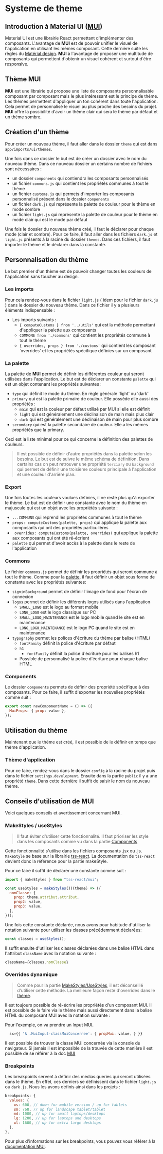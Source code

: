 # Systeme de theme

## Introduction à Material UI ([MUI](https://mui.com/))

Material UI est une librairie React permettant d'implémenter des composants. L'avantage de **MUI** est de pouvoir unifier le visuel de l'application en utilisant les mêmes composant. Cette dernière suite les règles du [Matérial design](https://fr.wikipedia.org/wiki/Material_Design).
**MUI** à l'avantage de proposer une multitude de composants qui permettent d'obtenir un visuel cohérent et surtout d'être responsive.

## Thème MUI

**MUI** est une librairie qui propose une liste de composants personnalisable composant par composant mais le plus intéressant est le principe de thème.
Les thèmes permettent d'appliquer un ton cohérent dans toute l'application. Cela permet de personnalisé le visuel au plus proche des besoins du projet.
**MUI** offre la possibilité d'avoir un thème clair qui sera le thème par défaut et un thème sombre.

## Création d'un thème

Pour créer un nouveau thème, il faut aller dans le dossier `theme` qui est dans `app/imports/ui/themes`.

Une fois dans ce dossier le but est de créer un dossier avec le nom du nouveau thème.
Dans ce nouveau dossier un certains nombre de fichiers sont nécessaires :

- un dossier `components` qui contiendra les composants personnalisés
- un fichier `commons.js` qui contient les propriétés communes à tout le thème
- un fichier `customs.js` qui permets d'importer les composants personnalisé présent dans le dossier `components`
- un fichier `dark.js` qui représente la palette de couleur pour le thème en mode sombre
- un fichier `light.js` qui représente la palette de couleur pour le thème en mode clair qui est le mode par défaut

Une fois le dossier du nouveau thème créé, il faut le déclarer pour chaque mode (clair et sombre). Pour ce faire, il faut aller dans les fichiers `dark.js` et `light.js` présents à la racine du dossier `themes`. Dans ces fichiers, il faut importer le thème et le déclarer dans la constante.

## Personnalisation du thème

Le but premier d'un thème est de pouvoir changer toutes les couleurs de l'application sans toucher au design.

### Les imports

Pour cela rendez-vous dans le fichier `light.js` ( idem pour le fichier `dark.js` ) dans le dossier du nouveau thème.
Dans ce fichier il y a plusieurs éléments indispensable :

- Les imports suivants :
  - `{ computeCustoms } from '../utils'` qui est la méthode permettant d'appliquer la palette aux composants
  - `COMMONS from './commons'` qui contient les propriétés commune à tout le thème
  - `{ overrides, props } from './customs'` qui contient les composant 'overrides' et les propriétés spécifique définies sur un composant

### La palette

La palette de **MUI** permet de définir les différentes couleur qui seront utilisées dans l'application. Le but est de déclarer un constante `palette` qui est un objet contenant les propriétés suivantes :

- `type` qui définit le mode du thème. En règle générale 'light' ou 'dark'
- `primary` qui est la palette primaire de couleur. Elle possède elle aussi des propriétés :
  - `main` qui est la couleur par défaut utilisé par MUI si elle est définit
  - `light` qui est généralement une déclinaison de main mais plus clair
  - `dark` qui est généralement une déclinaison de main pour plus sombre
- `secondary` qui est la palette secondaire de couleur. Elle a les mêmes propriétés que la primary.

Ceci est la liste minimal pour ce qui concerne la définition des palettes de couleurs.

> Il est possible de définir d'autre propriétés dans la palette selon les besoins. Le but est de suivre le même schéma de définition. Dans certains cas on peut retrouver une propriété `terciary` ou `background` qui permet de définir une troisième couleurs principale à l'application et une couleur d'arrière plan.

### Export

Une fois toutes les couleurs voulues définies, il ne reste plus qu'à exporter le thème.
Le but est de définir une constante avec le nom du thème en majuscule qui est un objet avec les propriétés suivante :

- `...COMMUNS` qui reprend les propriétés communes à tout le thème
- `props: computeCustoms(palette, props)` qui applique la palette aux composants qui ont des propriétés particulières
- ` overrides: computeCustoms(palette, overrides)` qui applique la palette aux composants qui ont été ré-écrient
- `palette` qui permet d'avoir accès à la palette dans le reste de l'application

### Commons

Le fichier `commons.js` permet de définir les propriétés qui seront commune à tout le thème. Comme pour la [palette](#la-palette), il faut définir un objet sous forme de constante avec les propriétés suivantes:

- `signinBackground` permet de définir l'image de fond pour l'écran de connexion
- `logos` permet de définir les différents logos utilisés dans l'application
  - `SMALL_LOGO` est le logo au format mobile
  - `LONG_LOGO` est le logo classique sur PC
  - `SMALL_LOGO_MAINTENANCE` est le logo mobile quand le site est en maintenance
  - `LONG_LOGO_MAINTENANCE` est le logo PC quand le site est en maintenance
- `typography` permet les polices d'écriture du thème par balise (HTML)
  - `fontFamily` définit la police d'écriture par défaut
  - `h1`
    - `fontFamily` définit la police d'écriture pour les balises h1
  - Possible de personnalisé la police d'écriture pour chaque balise HTML

### Components

Le dossier `components` permets de définir des propriété spécifique à des composants. Pour ce faire, il suffit d'exporter les nouvelles propriétés comme suit :

```jsx
export const newComponentName = () => ({
  MuiProps: { prop: value },
});
```

## Utilisation du thème

Maintenant que le thème est créé, il est possible de le définir en temps que thème d'application.

### Thème d'application

Pour ce faire, rendez-vous dans le dossier `config` à la racine du projet puis dans le fichier `settings.development`. Ensuite dans la partie `public` il y a une propriété `theme`. Dans cette dernière il suffit de saisir le nom du nouveau thème.

## Conseils d'utilisation de MUI

Voici quelques conseils et avertissement concernant MUI.

### MakeStyles / useStyles

> Il faut éviter d'utiliser cette fonctionnalité. Il faut prioriser les style dans les composants comme vu dans la partie [Components](#Components)

Cette fonctionnalité s'utilise dans les fichiers composants .jsx ou .js. `MakeStyle` se base sur la librairie [tss-react](https://www.tss-react.dev/). La documentation de `tss-react` devient donc la référence pour la partie makeStyle.

Pour ce faire il suffit de déclarer une constante comme suit :

```jsx
import { makeStyles } from "tss-react/mui";

const useStyles = makeStyles()((theme) => ({
  nomClasse: {
    prop: theme.attribut.attribut,
    prop2: value,
    prop3: value,
  },
}));
```

Une fois cette constante déclarée, nous avons pour habitude d'utiliser la notation suivante pour utiliser les classes précédemment déclarées:

```jsx
const classes = useStyles();
```

Il suffit ensuite d'utiliser les classes déclarées dans une balise HTML dans l'attribut `className` avec la notation suivante :

```jsx
className={classes.nomClasse}
```

### Overrides dynamique

> Comme pour la partie [MakeStyles/UseStyles](#makestyles--usestyles), il est déconseillé d'utiliser cette méthode. La meilleure façon reste d'overrides dans le [thème](#components).

Il est toujours possible de ré-écrire les propriétés d'un composant MUI. Il est possible de le faire via le thème mais aussi directement dans la balise HTML du composant MUI avec la notation suivante :

Pour l'exemple, on va prendre un Input MUI.

```jsx
  sx={{ '& .MuiInput-classMuiConcernee': { propMui: value, } }}
```

Il est possible de trouver la classe MUI concernée via la console du navigateur. Si jamais il est impossible de la trouvée de cette manière il est possible de se référer à la doc [MUI](https://mui.com/)

### Breakpoints

Les breakpoints servent à définir des médias queries qui seront utilisées dans le thème. En effet, ces derniers se définissent dans le fichier `light.js` ou `dark.js`. Nous les avons définis ainsi dans les projets :

```jsx
breakpoints: {
  values: {
    xs: 600, // down for mobile version / up for tablets
    sm: 768, // up for landscape tablet/tablet
    md: 1000, // up for small laptops/desktops
    lg: 1200, // up for laptops and desktops
    xl: 1600, // up for extra large desktops
  },
},
```

Pour plus d'informations sur les breakpoints, vous pouvez vous référer à la [documentation MUI](https://mui.com/customization/breakpoints/#default-breakpoints).
